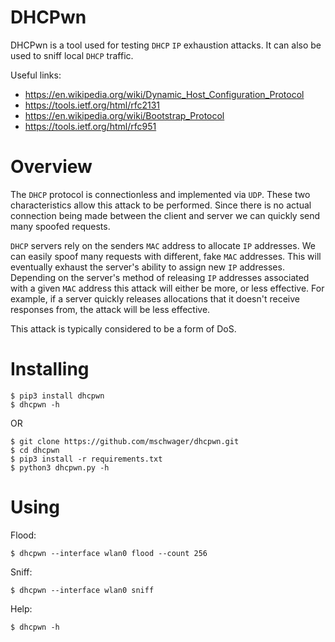 # DHCPwn

DHCPwn is a tool used for testing `DHCP` `IP` exhaustion attacks. It can also be
used to sniff local `DHCP` traffic.

Useful links:

* https://en.wikipedia.org/wiki/Dynamic_Host_Configuration_Protocol
* https://tools.ietf.org/html/rfc2131
* https://en.wikipedia.org/wiki/Bootstrap_Protocol
* https://tools.ietf.org/html/rfc951

# Overview

The `DHCP` protocol is connectionless and implemented via `UDP`. These two
characteristics allow this attack to be performed. Since there is no actual
connection being made between the client and server we can quickly send many
spoofed requests.

`DHCP` servers rely on the senders `MAC` address to allocate `IP` addresses. We can
easily spoof many requests with different, fake `MAC` addresses. This will
eventually exhaust the server's ability to assign new `IP` addresses. Depending
on the server's method of releasing `IP` addresses associated with a given `MAC`
address this attack will either be more, or less effective. For example, if
a server quickly releases allocations that it doesn't receive responses from,
the attack will be less effective.

This attack is typically considered to be a form of DoS.

# Installing

```
$ pip3 install dhcpwn
$ dhcpwn -h
```

OR

```
$ git clone https://github.com/mschwager/dhcpwn.git
$ cd dhcpwn
$ pip3 install -r requirements.txt
$ python3 dhcpwn.py -h
```

# Using

Flood:

```
$ dhcpwn --interface wlan0 flood --count 256
```

Sniff:

```
$ dhcpwn --interface wlan0 sniff
```

Help:

```
$ dhcpwn -h
```
